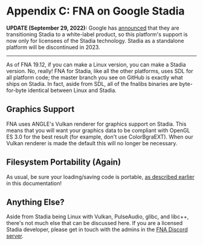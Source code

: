 # Appendix C: FNA on Google Stadia

**UPDATE (September 29, 2022):** Google has [announced](https://blog.google/products/stadia/message-on-stadia-streaming-strategy/) that they are transitioning Stadia to a white-label product, so this platform's support is now only for licensees of the Stadia technology. Stadia as a standalone platform will be discontinued in 2023.

***

As of FNA 19.12, if you can make a Linux version, you can make a Stadia version. No, really! FNA for Stadia, like all the other platforms, uses SDL for all platform code; the master branch you see on GitHub is exactly what ships on Stadia. In fact, aside from SDL, all of the fnalibs binaries are byte-for-byte identical between Linux and Stadia.

## Graphics Support

FNA uses ANGLE's Vulkan renderer for graphics support on Stadia. This means that you will want your graphics data to be compliant with OpenGL ES 3.0 for the best result (for example, don't use ColorBgraEXT). When our Vulkan renderer is made the default this will no longer be necessary.

## Filesystem Portability (Again)

As usual, be sure your loading/saving code is portable, [as described earlier](../4:-FNA-and-Windows-API.md#filesystem-portability) in this documentation!

## Anything Else?

Aside from Stadia being Linux with Vulkan, PulseAudio, glibc, and libc++, there's not much else that can be discussed here. If you are a licensed Stadia developer, please get in touch with the admins in the [FNA Discord server](https://discord.gg/2Gg8zju).